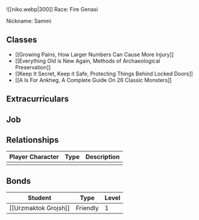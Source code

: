 ![[niko.webp|300]]
Race: Fire Genasi

Nickname: Sammi

## Classes

- [[Growing Pains, How Larger Numbers Can Cause More Injury]]
- [[Everything Old is New Again, Methods of Archaeological Preservation]]
- [[Keep It Secret, Keep it Safe, Protecting Things Behind Locked Doors]]
- [[A Is For Ankheg, A Complete Guide On 26 Classic Monsters]]
## Extracurriculars

## Job

## Relationships

| Player Character | Type | Description |
| ---------------- | ---- | ----------- |
|                  |      |             |
## Bonds

| Student              | Type     | Level |
| -------------------- | -------- | ----- |
| [[Urzmaktok Grojsh]] | Friendly | 1      |